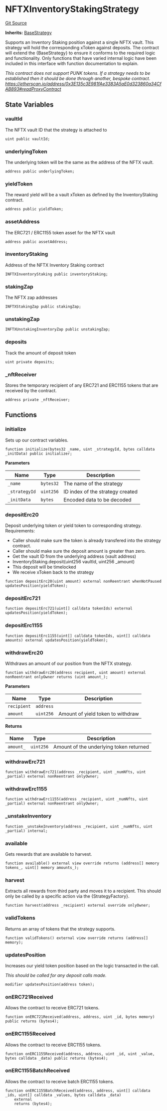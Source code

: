 # NFTXInventoryStakingStrategy
[Git Source](https://github.com/FloorDAO/floor-v2/blob/c8169a0594ad07a37d169672a50f4155c41be809/src/contracts/strategies/NFTXInventoryStakingStrategy.sol)

**Inherits:**
[BaseStrategy](/src/contracts/strategies/BaseStrategy.sol/contract.BaseStrategy.md)

Supports an Inventory Staking position against a single NFTX vault. This strategy
will hold the corresponding xToken against deposits.
The contract will extend the {BaseStrategy} to ensure it conforms to the required
logic and functionality. Only functions that have varied internal logic have been
included in this interface with function documentation to explain.

*This contract does not support PUNK tokens. If a strategy needs to be established
then it should be done through another, bespoke contract.
https://etherscan.io/address/0x3E135c3E981fAe3383A5aE0d323860a34CfAB893#readProxyContract*


## State Variables
### vaultId
The NFTX vault ID that the strategy is attached to


```solidity
uint public vaultId;
```


### underlyingToken
The underlying token will be the same as the address of the NFTX vault.


```solidity
address public underlyingToken;
```


### yieldToken
The reward yield will be a vault xToken as defined by the InventoryStaking contract.


```solidity
address public yieldToken;
```


### assetAddress
The ERC721 / ERC1155 token asset for the NFTX vault


```solidity
address public assetAddress;
```


### inventoryStaking
Address of the NFTX Inventory Staking contract


```solidity
INFTXInventoryStaking public inventoryStaking;
```


### stakingZap
The NFTX zap addresses


```solidity
INFTXStakingZap public stakingZap;
```


### unstakingZap

```solidity
INFTXUnstakingInventoryZap public unstakingZap;
```


### deposits
Track the amount of deposit token


```solidity
uint private deposits;
```


### _nftReceiver
Stores the temporary recipient of any ERC721 and ERC1155 tokens that are received
by the contract.


```solidity
address private _nftReceiver;
```


## Functions
### initialize

Sets up our contract variables.


```solidity
function initialize(bytes32 _name, uint _strategyId, bytes calldata _initData) public initializer;
```
**Parameters**

|Name|Type|Description|
|----|----|-----------|
|`_name`|`bytes32`|The name of the strategy|
|`_strategyId`|`uint256`|ID index of the strategy created|
|`_initData`|`bytes`|Encoded data to be decoded|


### depositErc20

Deposit underlying token or yield token to corresponding strategy.
Requirements:
- Caller should make sure the token is already transfered into the strategy contract.
- Caller should make sure the deposit amount is greater than zero.
- Get the vault ID from the underlying address (vault address)
- InventoryStaking.deposit(uint256 vaultId, uint256 _amount)
- This deposit will be timelocked
- We receive xToken back to the strategy


```solidity
function depositErc20(uint amount) external nonReentrant whenNotPaused updatesPosition(yieldToken);
```

### depositErc721


```solidity
function depositErc721(uint[] calldata tokenIds) external updatesPosition(yieldToken);
```

### depositErc1155


```solidity
function depositErc1155(uint[] calldata tokenIds, uint[] calldata amounts) external updatesPosition(yieldToken);
```

### withdrawErc20

Withdraws an amount of our position from the NFTX strategy.


```solidity
function withdrawErc20(address recipient, uint amount) external nonReentrant onlyOwner returns (uint amount_);
```
**Parameters**

|Name|Type|Description|
|----|----|-----------|
|`recipient`|`address`||
|`amount`|`uint256`|Amount of yield token to withdraw|

**Returns**

|Name|Type|Description|
|----|----|-----------|
|`amount_`|`uint256`|Amount of the underlying token returned|


### withdrawErc721


```solidity
function withdrawErc721(address _recipient, uint _numNfts, uint _partial) external nonReentrant onlyOwner;
```

### withdrawErc1155


```solidity
function withdrawErc1155(address _recipient, uint _numNfts, uint _partial) external nonReentrant onlyOwner;
```

### _unstakeInventory


```solidity
function _unstakeInventory(address _recipient, uint _numNfts, uint _partial) internal;
```

### available

Gets rewards that are available to harvest.


```solidity
function available() external view override returns (address[] memory tokens_, uint[] memory amounts_);
```

### harvest

Extracts all rewards from third party and moves it to a recipient. This should
only be called by a specific action via the {StrategyFactory}.


```solidity
function harvest(address _recipient) external override onlyOwner;
```

### validTokens

Returns an array of tokens that the strategy supports.


```solidity
function validTokens() external view override returns (address[] memory);
```

### updatesPosition

Increases our yield token position based on the logic transacted in the call.

*This should be called for any deposit calls made.*


```solidity
modifier updatesPosition(address token);
```

### onERC721Received

Allows the contract to receive ERC721 tokens.


```solidity
function onERC721Received(address, address, uint _id, bytes memory) public returns (bytes4);
```

### onERC1155Received

Allows the contract to receive ERC1155 tokens.


```solidity
function onERC1155Received(address, address, uint _id, uint _value, bytes calldata _data) public returns (bytes4);
```

### onERC1155BatchReceived

Allows the contract to receive batch ERC1155 tokens.


```solidity
function onERC1155BatchReceived(address, address, uint[] calldata _ids, uint[] calldata _values, bytes calldata _data)
    external
    returns (bytes4);
```


